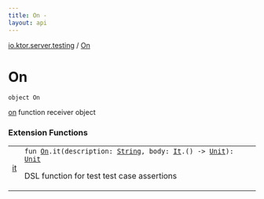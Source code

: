 ```yaml
---
title: On - 
layout: api
---
```


<div class='api-docs-breadcrumbs'><a href="index.html">io.ktor.server.testing</a> / <a href="./-on.html">On</a></div>

# On

<div class="signature"><code><span class="keyword">object </span><span class="identifier">On</span></code></div>

<a href="on.html">on</a> function receiver object

### Extension Functions

<table class="api-docs-table">
<tbody>
<tr>
<td markdown="1">

<a href="it.html">it</a>


</td>
<td markdown="1">
<div class="signature"><code><span class="keyword">fun </span><a href="./-on.md"><span class="identifier">On</span></a><span class="symbol">.</span><span class="identifier">it</span><span class="symbol">(</span><span class="parameterName" id="io.ktor.server.testing$it(io.ktor.server.testing.On, kotlin.String, kotlin.Function1((io.ktor.server.testing.It, kotlin.Unit)))/description">description</span><span class="symbol">:</span>&nbsp;<a href="https://kotlinlang.org/api/latest/jvm/stdlib/kotlin/-string/index.html"><span class="identifier">String</span></a><span class="symbol">, </span><span class="parameterName" id="io.ktor.server.testing$it(io.ktor.server.testing.On, kotlin.String, kotlin.Function1((io.ktor.server.testing.It, kotlin.Unit)))/body">body</span><span class="symbol">:</span>&nbsp;<a href="-it.html"><span class="identifier">It</span></a><span class="symbol">.</span><span class="symbol">(</span><span class="symbol">)</span>&nbsp;<span class="symbol">-&gt;</span>&nbsp;<a href="https://kotlinlang.org/api/latest/jvm/stdlib/kotlin/-unit/index.html"><span class="identifier">Unit</span></a><span class="symbol">)</span><span class="symbol">: </span><a href="https://kotlinlang.org/api/latest/jvm/stdlib/kotlin/-unit/index.html"><span class="identifier">Unit</span></a></code></div>

DSL function for test test case assertions


</td>
</tr>
</tbody>
</table>

